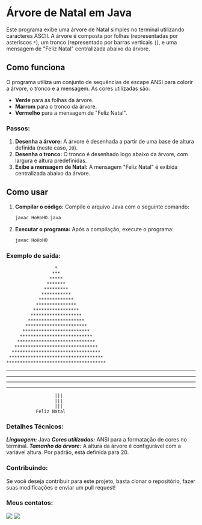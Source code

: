 # Árvore de Natal em Java

Este programa exibe uma árvore de Natal simples no terminal utilizando caracteres ASCII. A árvore é composta por folhas (representadas por asteriscos `*`), um tronco (representado por barras verticais `|`), e uma mensagem de "Feliz Natal" centralizada abaixo da árvore.

## Como funciona

O programa utiliza um conjunto de sequências de escape ANSI para colorir a árvore, o tronco e a mensagem. As cores utilizadas são:

- **Verde** para as folhas da árvore.
- **Marrom** para o tronco da árvore.
- **Vermelho** para a mensagem de "Feliz Natal".

### Passos:

1. **Desenha a árvore:** A árvore é desenhada a partir de uma base de altura definida (neste caso, `20`).
2. **Desenha o tronco:** O tronco é desenhado logo abaixo da árvore, com largura e altura predefinidas.
3. **Exibe a mensagem de Natal:** A mensagem "Feliz Natal" é exibida centralizada abaixo da árvore.

## Como usar

1. **Compilar o código:** Compile o arquivo Java com o seguinte comando:
   ```bash
   javac HoHoHO.java


2. **Executar o programa:** Após a compilação, execute o programa:
   ```bash
   javac HoHoHO
   
### Exemplo de saída:

                      *
                     ***
                    *****
                   *******
                  *********
                 ***********
                *************
               ***************
              *****************
             *******************
            *********************
           ***********************
          *************************
         ***************************
        *****************************
       *******************************
      *********************************
     ***********************************
    *************************************
   ***************************************
  *****************************************
 *******************************************
*********************************************
                      |||
                      |||
                      |||
               Feliz Natal

### Detalhes Técnicos:

***Linguagem:*** Java
***Cores utilizadas:*** ANSI para a formatação de cores no terminal.
***Tamanho da árvore:*** A altura da árvore é configurável com a variável altura. Por padrão, está definida para 20.

### Contribuindo:
Se você deseja contribuir para este projeto, basta clonar o repositório, fazer suas modificações e enviar um pull request!

### Meus contatos:

<div> 
    <a href = "mailto:costapietra@gmail.com"><img loading="lazy" src="https://img.shields.io/badge/Gmail-D14836?style=for-the-badge&logo=gmail&logoColor=white" target="_blank"></a>
    <a href="https://www.linkedin.com/in/almeidapietra" target="_blank"><img loading="lazy" src="https://img.shields.io/badge/-LinkedIn-%230077B5?style=for-the-badge&logo=linkedin&logoColor=white" target="_blank"></a>   
</div>

